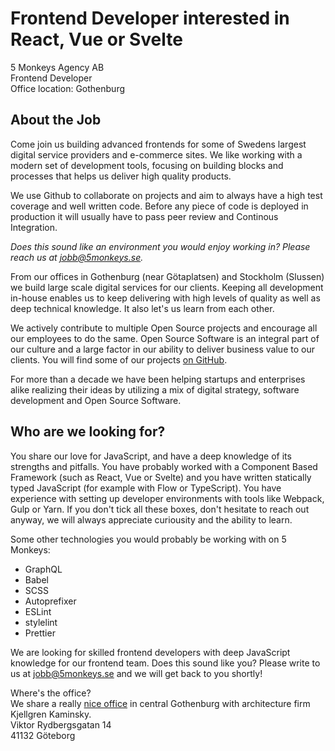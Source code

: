 # Frontend Developer interested in React, Vue or Svelte

5 Monkeys Agency AB  
Frontend Developer  
Office location: Gothenburg

## About the Job

Come join us building advanced frontends for some of Swedens largest digital
service providers and e-commerce sites. We like working with a modern set of
development tools, focusing on building blocks and processes that helps us
deliver high quality products.

We use Github to collaborate on projects and aim to always have a high test
coverage and well written code. Before any piece of code is deployed in
production it will usually have to pass peer review and Continous Integration.

*Does this sound like an environment you would enjoy working in? Please reach
us at jobb@5monkeys.se.*

From our offices in Gothenburg (near Götaplatsen) and Stockholm (Slussen) we
build large scale digital services for our clients. Keeping all development
in-house enables us to keep delivering with high levels of quality as well as
deep technical knowledge. It also let's us learn from each other.

We actively contribute to multiple Open Source projects and encourage all our
employees to do the same. Open Source Software is an integral part of our
culture and a large factor in our ability to deliver business value to our
clients. You will find some of our projects [on GitHub][gh-org].

[gh-org]: https://github.com/5monkeys

For more than a decade we have been helping startups and enterprises alike
realizing their ideas by utilizing a mix of digital strategy, software
development and Open Source Software.

## Who are we looking for?

You share our love for JavaScript, and have a deep knowledge of its strengths
and pitfalls. You have probably worked with a Component Based Framework (such
as React, Vue or Svelte) and you have written statically typed JavaScript (for
example with Flow or TypeScript). You have experience with setting up developer
environments with tools like Webpack, Gulp or Yarn. If you don't tick all these
boxes, don't hesitate to reach out anyway, we will always appreciate curiousity
and the ability to learn. 

Some other technologies you would probably be working with on 5 Monkeys:

- GraphQL
- Babel
- SCSS
- Autoprefixer
- ESLint
- stylelint
- Prettier

We are looking for skilled frontend developers with deep JavaScript knowledge
for our frontend team. Does this sound like you? Please write to us at
jobb@5monkeys.se and we will get back to you shortly!

Where's the office?  
We share a really [nice office] in central Gothenburg with architecture firm
Kjellgren Kaminsky.  
Viktor Rydbergsgatan 14  
41132 Göteborg

[nice office]: https://www.kjellgrenkaminsky.se/projekt/kjellgren-kaminsky-hq/
